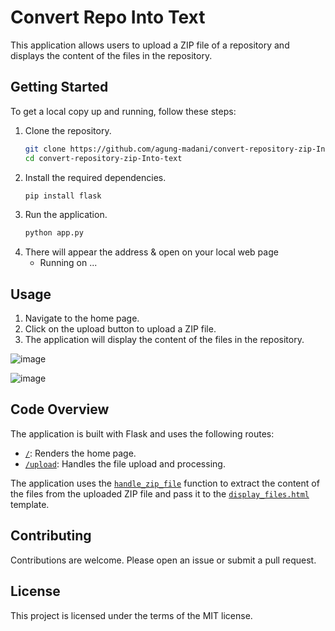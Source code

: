 # Convert Repo Into Text

This application allows users to upload a ZIP file of a repository and displays the content of the files in the repository.

## Getting Started

To get a local copy up and running, follow these steps:

1. Clone the repository.
   ```bash
   git clone https://github.com/agung-madani/convert-repository-zip-Into-text.git
   cd convert-repository-zip-Into-text
   ```
2. Install the required dependencies.
   ```bash
   pip install flask
   ```
4. Run the application.
   ```bash
   python app.py
   ```
5. There will appear the address & open on your local web page
   * Running on ...

## Usage

1. Navigate to the home page.
2. Click on the upload button to upload a ZIP file.
3. The application will display the content of the files in the repository.

![image](https://github.com/agung-madani/convert-repository-zip-Into-text/assets/121701309/f1ccb0a3-fd24-4563-80bf-e08d30dbe9bb)

![image](https://github.com/agung-madani/convert-repository-zip-Into-text/assets/121701309/1e3024ef-76bc-4783-a1c7-5a2b4b09d3bb)

## Code Overview

The application is built with Flask and uses the following routes:

- [`/`](../../../z:/python/convertRepoIntoText/app.py): Renders the home page.
- [`/upload`](../../../z:/python/convertRepoIntoText/app.py): Handles the file upload and processing.

The application uses the [`handle_zip_file`](../../../z:/python/convertRepoIntoText/app.py) function to extract the content of the files from the uploaded ZIP file and pass it to the [`display_files.html`](../../../z:/python/convertRepoIntoText/templates/display_files.html) template.

## Contributing

Contributions are welcome. Please open an issue or submit a pull request.

## License

This project is licensed under the terms of the MIT license.

